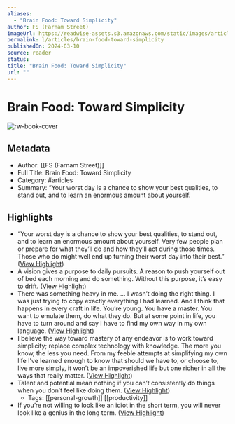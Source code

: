 ```yaml
---
aliases:
  - "Brain Food: Toward Simplicity"
author: FS (Farnam Street)
imageUrl: https://readwise-assets.s3.amazonaws.com/static/images/article4.6bc1851654a0.png
permalink: l/articles/brain-food-toward-simplicity
publishedOn: 2024-03-10
source: reader
status: 
title: "Brain Food: Toward Simplicity"
url: ""
---
```

# Brain Food: Toward Simplicity

![rw-book-cover](https://readwise-assets.s3.amazonaws.com/static/images/article4.6bc1851654a0.png)

## Metadata

- Author: [[FS (Farnam Street)]]
- Full Title: Brain Food: Toward Simplicity
- Category: #articles
- Summary: “Your worst day is a chance to show your best qualities, to stand out, and to learn an enormous amount about yourself.

## Highlights

- “Your worst day is a chance to show your best qualities, to stand out, and to learn an enormous amount about yourself. Very few people plan or prepare for what they’ll do and how they’ll act during those times. Those who do might well end up turning their worst day into their best.” ([View Highlight](https://read.readwise.io/read/01hrs0bcfdtwwec0j4seafzrrg))
- A vision gives a purpose to daily pursuits. A reason to push yourself out of bed each morning and do something. Without this purpose, it’s easy to drift. ([View Highlight](https://read.readwise.io/read/01hrs0de2spgx4c3h9y8rfv3dp))
- There was something heavy in me. … I wasn’t doing the right thing. I was just trying to copy exactly everything I had learned. And I think that happens in every craft in life. You’re young. You have a master. You want to emulate them, do what they do. But at some point in life, you have to turn around and say I have to find my own way in my own language. ([View Highlight](https://read.readwise.io/read/01hrs0egj4w4mrckchd1vfgtry))
- I believe the way toward mastery of any endeavor is to work toward simplicity; replace complex technology with knowledge. The more you know, the less you need. From my feeble attempts at simplifying my own life I’ve learned enough to know that should we have to, or choose to, live more simply, it won’t be an impoverished life but one richer in all the ways that really matter. ([View Highlight](https://read.readwise.io/read/01hrs0e10rgkdr73pk6zfa2pte))
- Talent and potential mean nothing if you can’t consistently do things when you don’t feel like doing them. ([View Highlight](https://read.readwise.io/read/01hrs0ez1kzdaewgspw9t23ba6))
    - Tags: [[personal-growth]] [[productivity]]
- If you’re not willing to look like an idiot in the short term, you will never look like a genius in the long term. ([View Highlight](https://read.readwise.io/read/01hrs0ex7qv8v5kgn9v4035v6t))
